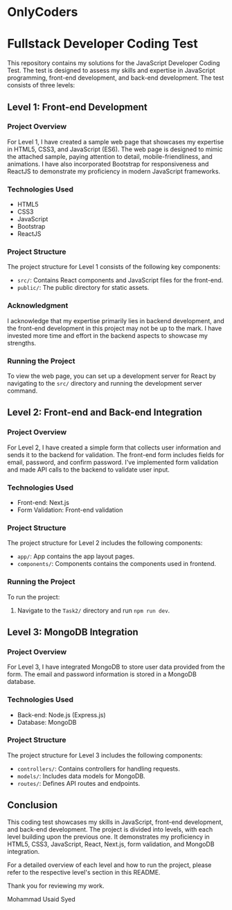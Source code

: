 # OnlyCoders

# Fullstack Developer Coding Test

This repository contains my solutions for the JavaScript Developer Coding Test. The test is designed to assess my skills and expertise in JavaScript programming, front-end development, and back-end development. The test consists of three levels:

## Level 1: Front-end Development

### Project Overview

For Level 1, I have created a sample web page that showcases my expertise in HTML5, CSS3, and JavaScript (ES6). The web page is designed to mimic the attached sample, paying attention to detail, mobile-friendliness, and animations. I have also incorporated Bootstrap for responsiveness and ReactJS to demonstrate my proficiency in modern JavaScript frameworks.

### Technologies Used

- HTML5
- CSS3
- JavaScript
- Bootstrap
- ReactJS

### Project Structure

The project structure for Level 1 consists of the following key components:

- `src/`: Contains React components and JavaScript files for the front-end.
- `public/`: The public directory for static assets.

### Acknowledgment

I acknowledge that my expertise primarily lies in backend development, and the front-end development in this project may not be up to the mark. I have invested more time and effort in the backend aspects to showcase my strengths.

### Running the Project

To view the web page, you can set up a development server for React by navigating to the `src/` directory and running the development server command.

## Level 2: Front-end and Back-end Integration

### Project Overview

For Level 2, I have created a simple form that collects user information and sends it to the backend for validation. The front-end form includes fields for email, password, and confirm password. I've implemented form validation and made API calls to the backend to validate user input.

### Technologies Used

- Front-end: Next.js
- Form Validation: Front-end validation

### Project Structure

The project structure for Level 2 includes the following components:

- `app/`: App contains the app layout pages.
- `components/`: Components contains the components used in frontend.

### Running the Project

To run the project:

1. Navigate to the `Task2/` directory and run `npm run dev`.

## Level 3: MongoDB Integration 

### Project Overview

For Level 3, I have integrated MongoDB to store user data provided from the form. The email and password information is stored in a MongoDB database.

### Technologies Used

- Back-end: Node.js (Express.js)
- Database: MongoDB

### Project Structure

The project structure for Level 3 includes the following components:

- `controllers/`: Contains controllers for handling requests.
- `models/`: Includes data models for MongoDB.
- `routes/`: Defines API routes and endpoints.

## Conclusion

This coding test showcases my skills in JavaScript, front-end development, and back-end development. The project is divided into levels, with each level building upon the previous one. It demonstrates my proficiency in HTML5, CSS3, JavaScript, React, Next.js, form validation, and MongoDB integration.

For a detailed overview of each level and how to run the project, please refer to the respective level's section in this README.

Thank you for reviewing my work.

Mohammad Usaid Syed
